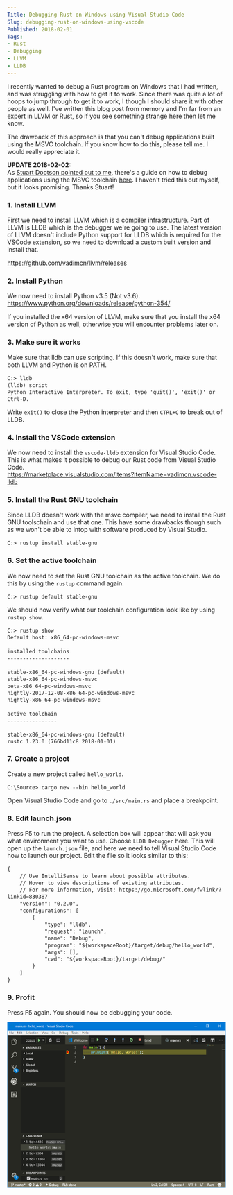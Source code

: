 ```yaml
---
Title: Debugging Rust on Windows using Visual Studio Code
Slug: debugging-rust-on-windows-using-vscode
Published: 2018-02-01
Tags:
- Rust
- Debugging
- LLVM
- LLDB
---
```


I recently wanted to debug a Rust program on Windows that I had written, and was struggling with how to get it to work. Since there was quite a lot of hoops to jump through to get it to work, I though I should share it with other people as well. I've written this blog post from memory and I'm far from an expert in LLVM or Rust, so if you see something strange here then let me know.

The drawback of this approach is that you can't debug applications built using the MSVC toolchain. If you know how to do this, please tell me. I would really appreciate it.

**UPDATE 2018-02-02:**  
As [Stuart Dootson pointed out to me](https://twitter.com/studoot/status/959093798692380672), there's a guide on how to debug applications using the MSVC toolchain [here](http://www.brycevandyk.com/debug-rust-on-windows-with-visual-studio-code-and-the-msvc-debugger/). I haven't tried this out myself, but it looks promising. Thanks Stuart!

### 1. Install LLVM

First we need to install LLVM which is a compiler infrastructure. Part of LLVM is LLDB which is the debugger we're going to use. The latest version of LLVM doesn't include Python support for LLDB which is required for the VSCode extension, so we need to download a custom built version and install that.

https://github.com/vadimcn/llvm/releases

### 2. Install Python 

We now need to install Python v3.5 (Not v3.6).  
https://www.python.org/downloads/release/python-354/

If you installed the x64 version of LLVM, make sure that you install the x64 version of Python as well, otherwise you will encounter problems later on.

### 3. Make sure it works

Make sure that lldb can use scripting. If this doesn't work, make sure that both LLVM and Python is on PATH.

```
C:> lldb
(lldb) script
Python Interactive Interpreter. To exit, type 'quit()', 'exit()' or Ctrl-D.
```

Write `exit()` to close the Python interpreter and then `CTRL+C` to break out of LLDB.

### 4. Install the VSCode extension

We now need to install the `vscode-lldb` extension for Visual Studio Code. This is what makes it possible to debug our Rust code from Visual Studio Code.  
https://marketplace.visualstudio.com/items?itemName=vadimcn.vscode-lldb

### 5. Install the Rust GNU toolchain

Since LLDB doesn't work with the msvc compiler, we need to install the Rust GNU toolschain and use that one. This have some drawbacks though such as we won't be able to intop with software produced by Visual Studio. 

```
C:> rustup install stable-gnu
```

### 6. Set the active toolchain

We now need to set the Rust GNU toolchain as the active toolchain. We do this by using the `rustup` command again.

```
C:> rustup default stable-gnu
```

We should now verify what our toolchain configuration look like by using `rustup show`.

```
C:> rustup show
Default host: x86_64-pc-windows-msvc

installed toolchains
--------------------

stable-x86_64-pc-windows-gnu (default)
stable-x86_64-pc-windows-msvc
beta-x86_64-pc-windows-msvc
nightly-2017-12-08-x86_64-pc-windows-msvc
nightly-x86_64-pc-windows-msvc

active toolchain
----------------

stable-x86_64-pc-windows-gnu (default)
rustc 1.23.0 (766bd11c8 2018-01-01)
```

### 7. Create a project

Create a new project called `hello_world`.  

```
C:\Source> cargo new --bin hello_world
```

Open Visual Studio Code and go to `./src/main.rs` and place a breakpoint.

### 8. Edit launch.json

Press F5 to run the project. A selection box will appear that will ask you what environment you want to use. Choose `LLDB Debugger` here. This will open up the `launch.json` file, and here we need to tell Visual Studio Code how to launch our project. Edit the file so it looks similar to this:

```
{
    // Use IntelliSense to learn about possible attributes.
    // Hover to view descriptions of existing attributes.
    // For more information, visit: https://go.microsoft.com/fwlink/?linkid=830387
    "version": "0.2.0",
    "configurations": [
        {
            "type": "lldb",
            "request": "launch",
            "name": "Debug",
            "program": "${workspaceRoot}/target/debug/hello_world",
            "args": [],
            "cwd": "${workspaceRoot}/target/debug/"
        }
    ]
}
```

### 9. Profit

Press F5 again. You should now be debugging your code.

![Debugging Rust](/images/rust-debugging.png)
